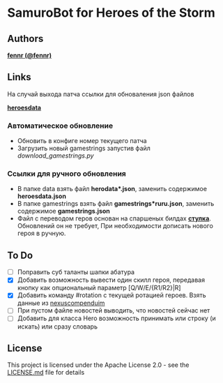 # SamuroBot for Heroes of the Storm

## Authors

 **[fennr (@fennr)](fennr.github.io/)**

## Links

На случай выхода патча ссылки для обноваления json файлов

 **[heroesdata](https://github.com/HeroesToolChest/heroes-data/tree/master/heroesdata)**
### Автоматическое обновление
* Обновить в конфиге номер текущего патча
* Загрузить новый gamestrings запустив файл *download_gamestrings.py*
### Ссылки для ручного обновления
* В папке data взять файл __herodata*.json__, заменить содержимое **heroesdata.json**
* В папке gamestrings взять файл __gamestrings*ruru.json__, заменить содержимое **gamestrings.json**
* Файл с переводом геров основан на спаршеных билдах **[стулка](https://vk.com/@st_lk-builds-roles)**. Обновлений он не требует, При необходимости дописать нового героя в ручную.

## To Do

- [ ] Поправить суб таланты шапки абатура
- [x] Добавить возможность вывести один скилл героя, передавая кнопку как опциональный параметр [Q/W/E/{R1/R2}|R]
- [x] Добавить команду #rotation с текущей ротацией героев. Взять данные из [nexuscompenduim](https://nexuscompendium.com/api/currently/herorotation)
- [ ] При пустом файле новостей выводить, что новостей сейчас нет
- [ ] Добавить для класса Hero возможность принимать или строку (и искать) или сразу словарь

## License

This project is licensed under the Apache License 2.0 - see the [LICENSE.md](LICENSE.md) file for details
